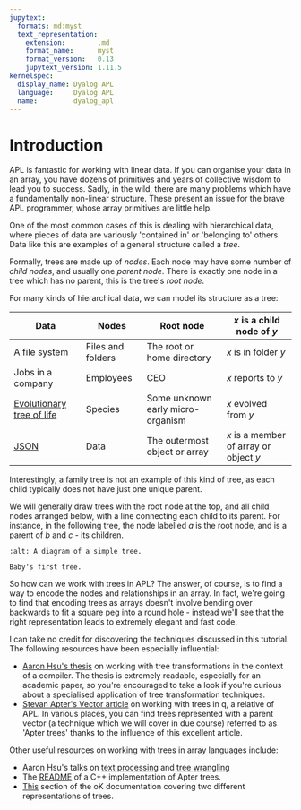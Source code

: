 ```yaml
---
jupytext:
  formats: md:myst
  text_representation:
    extension:        .md
    format_name:      myst
    format_version:   0.13
    jupytext_version: 1.11.5
kernelspec:
  display_name: Dyalog APL
  language:     Dyalog APL
  name:         dyalog_apl
---
```


# Introduction

APL is fantastic for working with linear data. If you can organise your data in an array, you have dozens of primitives and years of collective wisdom to lead you to success. Sadly, in the wild, there are many problems which have a fundamentally non-linear structure. These present an issue for the brave APL programmer, whose array primitives are little help.

One of the most common cases of this is dealing with hierarchical data, where pieces of data are variously 'contained in' or 'belonging to' others. Data like this are examples of a general structure called a *tree*.

Formally, trees are made up of *nodes*. Each node may have some number of *child nodes*, and usually one *parent node*. There is exactly one node in a tree which has no parent, this is the tree's *root node*.

For many kinds of hierarchical data, we can model its structure as a tree:

| Data                       | Nodes             | Root node                  | $x$ is a child node of $y$  |
| -------------------------- | ----------------- | -------------------------- | --------------------------- |
| A file system              | Files and folders | The root or home directory | $x$ is in folder $y$        |
| Jobs in a company          | Employees         | CEO                        | $x$ reports to $y$          |
| [Evolutionary tree of life](https://en.wikipedia.org/wiki/Tree_of_life_(biology)) | Species | Some unknown early micro-organism | $x$ evolved from $y$ |
| [JSON](https://www.json.org/json-en.html) | Data | The outermost object or array | $x$ is a member of array or object $y$ |

Interestingly, a family tree is not an example of this kind of tree, as each child typically does not have just one unique parent.

We will generally draw trees with the root node at the top, and all child nodes arranged below, with a line connecting each child to its parent. For instance, in the following tree, the node labelled $a$ is the root node, and is a parent of $b$ and $c$ - its children.

```{figure} ../manim/media/images/trees/IntroTree_ManimCE_v0.18.1.png
:alt: A diagram of a simple tree.

Baby's first tree.
```

So how can we work with trees in APL? The answer, of course, is to find a way to encode the nodes and relationships in an array. In fact, we're going to find that encoding trees as arrays doesn't involve bending over backwards to fit a square peg into a round hole - instead we'll see that the right representation leads to extremely elegant and fast code.

I can take no credit for discovering the techniques discussed in this tutorial. The following resources have been especially influential:

- [Aaron Hsu's thesis](https://scholarworks.iu.edu/dspace/items/3ab772c9-92c9-4f59-bd95-40aff99e8c7a) on working with tree transformations in the context of a compiler. The thesis is extremely readable, especially for an academic paper, so you're encouraged to take a look if you're curious about a specialised application of tree transformation techniques.
- [Stevan Apter's Vector article](http://archive.vector.org.uk/art10500340) on working with trees in q, a relative of APL. In various places, you can find trees represented with a parent vector (a technique which we will cover in due course) referred to as 'Apter trees' thanks to the influence of this excellent article.

Other useful resources on working with trees in array languages include:

- Aaron Hsu's talks on [text processing](https://dyalog.tv/Dyalog22/?v=5I4YPkVU7mY) and [tree wrangling](https://dyalog.tv/Dyalog18/?v=hzPd3umu78g)
- The [README](https://github.com/tlack/atree/blob/master/README.md) of a C++ implementation of Apter trees.
- [This](https://github.com/JohnEarnest/ok/blob/gh-pages/docs/Trees.md) section of the oK documentation covering two different representations of trees.
